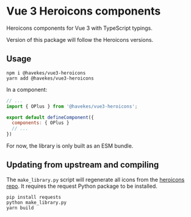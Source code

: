 # Vue 3 Heroicons components

Heroicons components for Vue 3 with TypeScript typings.

Version of this package will follow the Heroicons versions.

## Usage

```
npm i @havekes/vue3-heroicons
yarn add @havekes/vue3-heroicons
```

In a component:

```js
// ...
import { OPlus } from '@havekes/vue3-heroicons';

export default defineComponent({
  components: { OPlus }
  // ...
})
```

For now, the library is only built as an ESM bundle.

## Updating from upstream and compiling

The `make_library.py` script will regenerate all icons from the [heroicons repo](https://github.com/tailwindlabs/heroicons).
It requires the request Python package to be installed.

```
pip install requests
python make_library.py
yarn build
```